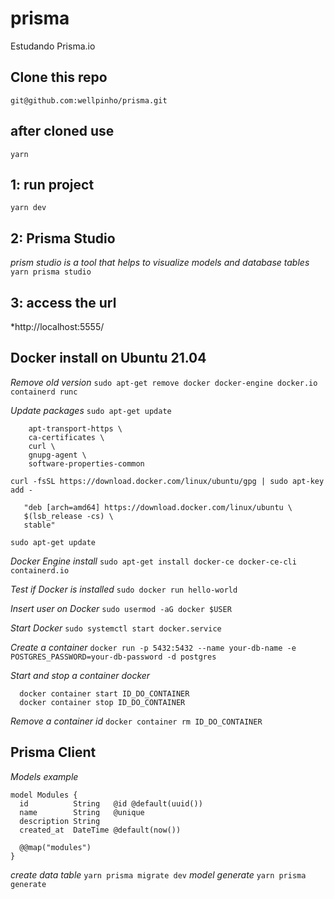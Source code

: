 # prisma
Estudando Prisma.io

## Clone this repo
```git@github.com:wellpinho/prisma.git```

## after cloned use
```yarn```

## 1: run project
```yarn dev```

## 2: Prisma Studio
*prism studio is a tool that helps to visualize models and database tables*
```yarn prisma studio```

## 3: access the url
*http://localhost:5555/

## Docker install on Ubuntu 21.04
*Remove old version*
```sudo apt-get remove docker docker-engine docker.io containerd runc```

*Update packages*
```sudo apt-get update```
```sudo apt-get install \
    apt-transport-https \
    ca-certificates \
    curl \
    gnupg-agent \
    software-properties-common
```
```curl -fsSL https://download.docker.com/linux/ubuntu/gpg | sudo apt-key add -```
```sudo add-apt-repository \
   "deb [arch=amd64] https://download.docker.com/linux/ubuntu \
   $(lsb_release -cs) \
   stable"
```
```sudo apt-get update```

*Docker Engine install*
```sudo apt-get install docker-ce docker-ce-cli containerd.io```

*Test if Docker is installed*
```sudo docker run hello-world```

*Insert user on Docker*
```sudo usermod -aG docker $USER```

*Start Docker*
```sudo systemctl start docker.service```

*Create a container*
```docker run -p 5432:5432 --name your-db-name -e POSTGRES_PASSWORD=your-db-password -d postgres```

*Start and stop a container docker*
```
  docker container start ID_DO_CONTAINER
  docker container stop ID_DO_CONTAINER
```
*Remove a container id*
```docker container rm ID_DO_CONTAINER```

## Prisma Client
*Models example*
```
model Modules {
  id          String   @id @default(uuid())
  name        String   @unique
  description String
  created_at  DateTime @default(now())

  @@map("modules")
}
```
*create data table*
```yarn prisma migrate dev```
*model generate*
```yarn prisma generate```
